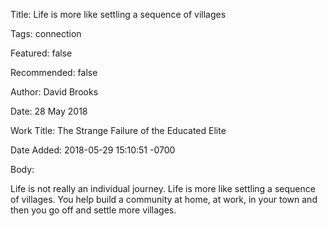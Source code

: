 Title:  Life is more like settling a sequence of villages

Tags:   connection

Featured: false

Recommended: false

Author: David Brooks

Date:   28 May 2018

Work Title: The Strange Failure of the Educated Elite

Date Added: 2018-05-29 15:10:51 -0700

Body: 

Life is not really an individual journey. Life is more like settling a sequence of villages. You help build a community at home, at work, in your town and then you go off and settle more villages.

